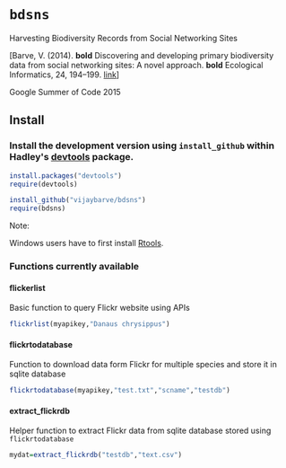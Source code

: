# `bdsns`
Harvesting Biodiversity Records from Social Networking Sites

[Barve, V. (2014). **bold** Discovering and developing primary biodiversity data from social networking sites: A novel approach. __bold__ Ecological Informatics, 24, 194–199. [link](doi:10.1016/j.ecoinf.2014.08.008)]

Google Summer of Code 2015

## Install

### Install the development version using `install_github` within Hadley's [devtools](https://github.com/hadley/devtools) package.

```R
install.packages("devtools")
require(devtools)

install_github("vijaybarve/bdsns")
require(bdsns)
```

Note: 

Windows users have to first install [Rtools](http://cran.r-project.org/bin/windows/Rtools/).


### Functions currently available

#### flickerlist

Basic function to query Flickr website using APIs 

```r
flickrlist(myapikey,"Danaus chrysippus")
```

#### flickrtodatabase

Function to download data form Flickr for multiple species and store it in sqlite database

```r
flickrtodatabase(myapikey,"test.txt","scname","testdb")
```

#### extract_flickrdb

Helper function to extract Flickr data from sqlite database stored using ````flickrtodatabase````

```r
mydat=extract_flickrdb("testdb","text.csv")
```
